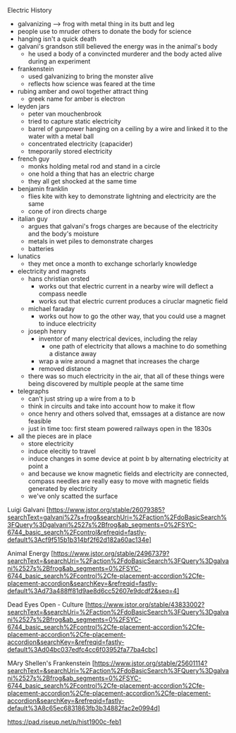 Electric History

- galvanizing --> frog with metal thing in its butt and leg
- people use to mruder others to donate the body for science
- hanging isn't a quick death
- galvani's grandson still believed the energy was in the animal's body
	- he used a body of a convincted murderer and the body acted alive during an experiment
- frankenstein
	- used galvanizing to bring the monster alive
	- reflects how science was feared at the time
- rubing amber and owol together attract thing
	- greek name for amber is electron
- leyden jars
	- peter van mouchenbrook
	- tried to capture static electricity
	- barrel of gunpower hanging on a ceiling by a wire and linked it to the water with a metal ball
	- concentrated electricity (capacider)
	- tmeporarily stored electricity
- french guy
	- monks holding metal rod and stand in a circle
	- one hold a thing that has an electric charge
	- they all get shocked at the same time
- benjamin franklin
	- flies kite with key to demonstrate lightning and electricity are the same
	- cone of iron directs charge
- italian guy
	- argues that galvani's frogs charges are because of the electricity and the body's moisture
	- metals in wet piles to demonstrate charges
	- batteries
- lunatics
	- they met once a month to exchange schorlarly knowledge
- electricity and magnets
	- hans christian orsted
		- works out that electric current in a nearby wire will deflect a compass needle
		- works out that electric current produces a ciruclar magnetic field
	- michael faraday
		- works out how to go the other way, that you could use a magnet to induce electricity
	- joseph henry
		- inventor of many electrical devices, including the relay
			- one path of electricity that allows a machine to do something a distance away
		- wrap a wire around a magnet that increases the charge
		- removed distance
	- there was so much electricity in the air, that all of these things were being discovered by multiple people at the same time
- telegraphs
	- can't just string up a wire from a to b
	- think in circuits and take into account how to make it flow
	- once henry and others solved that, emssages at a distance are now feasible
	- just in time too: first steam powered railways open in the 1830s
- all the pieces are in place
	- store electricity
	- induce elecitiy to travel
	- induce changes in some device at point b by alternating electricity at point a
	- and because we know magnetic fields and electricity are connected, compass needles are really easy to move with magnetic fields generated by electricity
	- we've only scatted the surface

Luigi Galvani
[https://www.jstor.org/stable/26079385?searchText=galvani%27s+frog&searchUri=%2Faction%2FdoBasicSearch%3FQuery%3Dgalvani%2527s%2Bfrog&ab_segments=0%2FSYC-6744_basic_search%2Fcontrol&refreqid=fastly-default%3Acf9f515b1b314bf2f62d182a60ac134e]

Animal Energy
[https://www.jstor.org/stable/24967379?searchText=&searchUri=%2Faction%2FdoBasicSearch%3FQuery%3Dgalvani%2527s%2Bfrog&ab_segments=0%2FSYC-6744_basic_search%2Fcontrol%2Cfe-placement-accordion%2Cfe-placement-accordion&searchKey=&refreqid=fastly-default%3Ad73a488ff81d9ae8d6cc52607e9dcdf2&seq=4]

Dead Eyes Open - Culture
[https://www.jstor.org/stable/43833002?searchText=&searchUri=%2Faction%2FdoBasicSearch%3FQuery%3Dgalvani%2527s%2Bfrog&ab_segments=0%2FSYC-6744_basic_search%2Fcontrol%2Cfe-placement-accordion%2Cfe-placement-accordion%2Cfe-placement-accordion&searchKey=&refreqid=fastly-default%3Ad04bc037edfc4cc6f03952fa77ba4cbc]

MAry Shellen's Frankenstein
[https://www.jstor.org/stable/25601114?searchText=&searchUri=%2Faction%2FdoBasicSearch%3FQuery%3Dgalvani%2527s%2Bfrog&ab_segments=0%2FSYC-6744_basic_search%2Fcontrol%2Cfe-placement-accordion%2Cfe-placement-accordion%2Cfe-placement-accordion%2Cfe-placement-accordion&searchKey=&refreqid=fastly-default%3A8c65ec6831863fb3b34882fac2e0994d]

https://pad.riseup.net/p/hist1900c-feb1